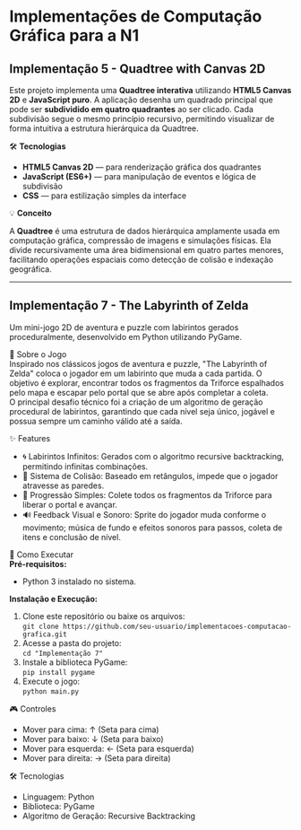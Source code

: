 # Implementações de Computação Gráfica para a N1

## Implementação 5 - Quadtree with Canvas 2D

Este projeto implementa uma **Quadtree interativa** utilizando **HTML5 Canvas 2D** e **JavaScript puro**.
A aplicação desenha um quadrado principal que pode ser **subdividido em quatro quadrantes** ao ser clicado.
Cada subdivisão segue o mesmo princípio recursivo, permitindo visualizar de forma intuitiva a estrutura hierárquica da Quadtree.

🛠️ **Tecnologias**

* **HTML5 Canvas 2D** — para renderização gráfica dos quadrantes
* **JavaScript (ES6+)** — para manipulação de eventos e lógica de subdivisão
* **CSS** — para estilização simples da interface

💡 **Conceito**

A **Quadtree** é uma estrutura de dados hierárquica amplamente usada em computação gráfica, compressão de imagens e simulações físicas.
Ela divide recursivamente uma área bidimensional em quatro partes menores, facilitando operações espaciais como detecção de colisão e indexação geográfica.

---

## Implementação 7 - The Labyrinth of Zelda

Um mini-jogo 2D de aventura e puzzle com labirintos gerados proceduralmente, desenvolvido em Python utilizando PyGame.

📜 Sobre o Jogo  
Inspirado nos clássicos jogos de aventura e puzzle, "The Labyrinth of Zelda" coloca o jogador em um labirinto que muda a cada partida. O objetivo é explorar, encontrar todos os fragmentos da Triforce espalhados pelo mapa e escapar pelo portal que se abre após completar a coleta.  
O principal desafio técnico foi a criação de um algoritmo de geração procedural de labirintos, garantindo que cada nível seja único, jogável e possua sempre um caminho válido até a saída.

✨ Features  
- 🌀 Labirintos Infinitos: Gerados com o algoritmo recursive backtracking, permitindo infinitas combinações.  
- 🧱 Sistema de Colisão: Baseado em retângulos, impede que o jogador atravesse as paredes.  
- 🎯 Progressão Simples: Colete todos os fragmentos da Triforce para liberar o portal e avançar.  
- 🔊 Feedback Visual e Sonoro: Sprite do jogador muda conforme o movimento; música de fundo e efeitos sonoros para passos, coleta de itens e conclusão de nível.

🚀 Como Executar  
**Pré-requisitos:**  
- Python 3 instalado no sistema.

**Instalação e Execução:**  
1. Clone este repositório ou baixe os arquivos:  
   `git clone https://github.com/seu-usuario/implementacoes-computacao-grafica.git`  
2. Acesse a pasta do projeto:  
   `cd "Implementação 7"`  
3. Instale a biblioteca PyGame:  
   `pip install pygame`  
4. Execute o jogo:  
   `python main.py`

🎮 Controles  
- Mover para cima: ↑ (Seta para cima)  
- Mover para baixo: ↓ (Seta para baixo)  
- Mover para esquerda: ← (Seta para esquerda)  
- Mover para direita: → (Seta para direita)

🛠️ Tecnologias  
- Linguagem: Python  
- Biblioteca: PyGame  
- Algoritmo de Geração: Recursive Backtracking
